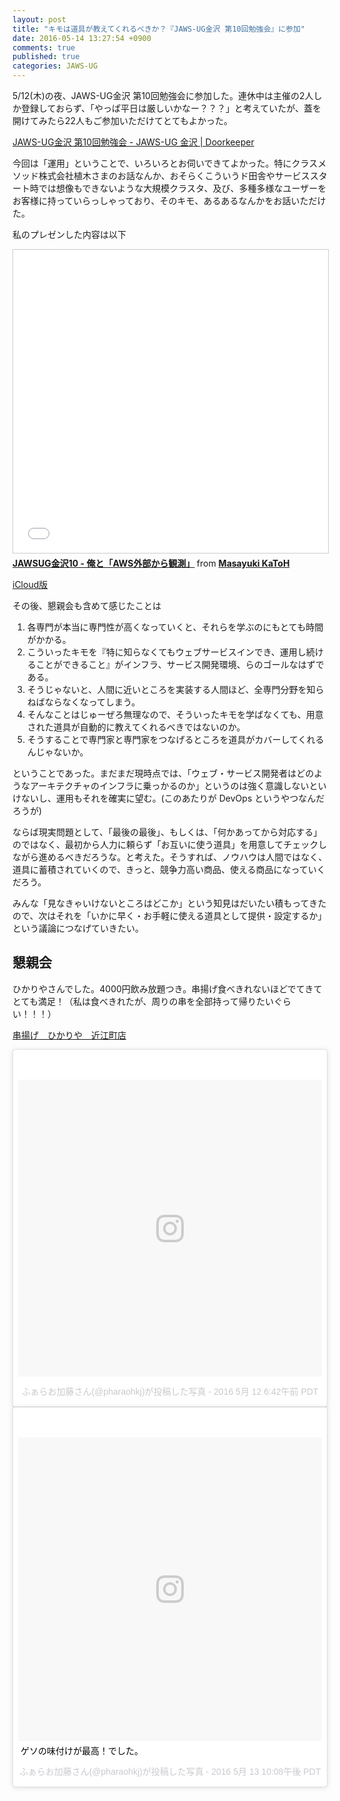 ```yaml
---
layout: post
title: "キモは道具が教えてくれるべきか？『JAWS-UG金沢 第10回勉強会』に参加"
date: 2016-05-14 13:27:54 +0900
comments: true
published: true
categories: JAWS-UG
---
```


5/12(木)の夜、JAWS-UG金沢 第10回勉強会に参加した。連休中は主催の2人しか登録しておらず、「やっぱ平日は厳しいかなー？？？」と考えていたが、蓋を開けてみたら22人もご参加いただけてとてもよかった。

[JAWS-UG金沢 第10回勉強会 - JAWS-UG 金沢 | Doorkeeper](https://jawsug-kanazawa.doorkeeper.jp/events/43543)

今回は「運用」ということで、いろいろとお伺いできてよかった。特にクラスメソッド株式会社植木さまのお話なんか、おそらくこういうド田舎やサービススタート時では想像もできないような大規模クラスタ、及び、多種多様なユーザーをお客様に持っていらっしゃっており、そのキモ、あるあるなんかをお話いただけた。

私のプレゼンした内容は以下

<iframe src="//www.slideshare.net/slideshow/embed_code/key/ISmrnb7UkX7Plk" width="595" height="485" frameborder="0" marginwidth="0" marginheight="0" scrolling="no" style="border:1px solid #CCC; border-width:1px; margin-bottom:5px; max-width: 100%;" allowfullscreen> </iframe> <div style="margin-bottom:5px"> <strong> <a href="//www.slideshare.net/pharaohkj/jawsug10-aws" title="JAWSUG金沢10 - 俺と「AWS外部から観測」" target="_blank">JAWSUG金沢10 - 俺と「AWS外部から観測」</a> </strong> from <strong><a href="//www.slideshare.net/pharaohkj" target="_blank">Masayuki KaToH</a></strong> </div>

[iCloud版](https://www.icloud.com/keynote/000yAWosyDutXGWAPBLY_MayA#JAWS-UG%E9%87%91%E6%B2%A210-%E5%A4%96%E9%83%A8%E8%A6%B3%E6%B8%AC)

その後、懇親会も含めて感じたことは

1. 各専門が本当に専門性が高くなっていくと、それらを学ぶのにもとても時間がかかる。
2. こういったキモを『特に知らなくてもウェブサービスインでき、運用し続けることができること』がインフラ、サービス開発環境、らのゴールなはずである。
3. そうじゃないと、人間に近いところを実装する人間ほど、全専門分野を知らねばならなくなってしまう。
4. そんなことはじゅーぜろ無理なので、そういったキモを学ばなくても、用意された道具が自動的に教えてくれるべきではないのか。
5. そうすることで専門家と専門家をつなげるところを道具がカバーしてくれるんじゃないか。

ということであった。まだまだ現時点では、「ウェブ・サービス開発者はどのようなアーキテクチャのインフラに乗っかるのか」というのは強く意識しないといけないし、運用もそれを確実に望む。(このあたりが DevOps というやつなんだろうが)

ならば現実問題として、「最後の最後」、もしくは、「何かあってから対応する」のではなく、最初から人力に頼らず「お互いに使う道具」を用意してチェックしながら進めるべきだろうな。と考えた。そうすれば、ノウハウは人間ではなく、道具に蓄積されていくので、きっと、競争力高い商品、使える商品になっていくだろう。

みんな「見なきゃいけないところはどこか」という知見はだいたい積もってきたので、次はそれを「いかに早く・お手軽に使える道具として提供・設定するか」という議論につなげていきたい。

## 懇親会

ひかりやさんでした。4000円飲み放題つき。串揚げ食べきれないほどでてきてとても満足！（私は食べきれたが、周りの串を全部持って帰りたいぐらい！！！）

[串揚げ　ひかりや　近江町店](https://www.facebook.com/kushiage.hikariya)

<blockquote class="instagram-media" data-instgrm-version="7" style=" background:#FFF; border:0; border-radius:3px; box-shadow:0 0 1px 0 rgba(0,0,0,0.5),0 1px 10px 0 rgba(0,0,0,0.15); margin: 1px; max-width:658px; padding:0; width:99.375%; width:-webkit-calc(100% - 2px); width:calc(100% - 2px);"><div style="padding:8px;"> <div style=" background:#F8F8F8; line-height:0; margin-top:40px; padding:48.9351851852% 0; text-align:center; width:100%;"> <div style=" background:url(data:image/png;base64,iVBORw0KGgoAAAANSUhEUgAAACwAAAAsCAMAAAApWqozAAAABGdBTUEAALGPC/xhBQAAAAFzUkdCAK7OHOkAAAAMUExURczMzPf399fX1+bm5mzY9AMAAADiSURBVDjLvZXbEsMgCES5/P8/t9FuRVCRmU73JWlzosgSIIZURCjo/ad+EQJJB4Hv8BFt+IDpQoCx1wjOSBFhh2XssxEIYn3ulI/6MNReE07UIWJEv8UEOWDS88LY97kqyTliJKKtuYBbruAyVh5wOHiXmpi5we58Ek028czwyuQdLKPG1Bkb4NnM+VeAnfHqn1k4+GPT6uGQcvu2h2OVuIf/gWUFyy8OWEpdyZSa3aVCqpVoVvzZZ2VTnn2wU8qzVjDDetO90GSy9mVLqtgYSy231MxrY6I2gGqjrTY0L8fxCxfCBbhWrsYYAAAAAElFTkSuQmCC); display:block; height:44px; margin:0 auto -44px; position:relative; top:-22px; width:44px;"></div></div><p style=" color:#c9c8cd; font-family:Arial,sans-serif; font-size:14px; line-height:17px; margin-bottom:0; margin-top:8px; overflow:hidden; padding:8px 0 7px; text-align:center; text-overflow:ellipsis; white-space:nowrap;"><a href="https://www.instagram.com/p/BFTyzRQEz0e/" style=" color:#c9c8cd; font-family:Arial,sans-serif; font-size:14px; font-style:normal; font-weight:normal; line-height:17px; text-decoration:none;" target="_blank">ふぁらお加藤さん(@pharaohkj)が投稿した写真</a> - <time style=" font-family:Arial,sans-serif; font-size:14px; line-height:17px;" datetime="2016-05-12T13:42:42+00:00">2016 5月 12 6:42午前 PDT</time></p></div></blockquote> <script async defer src="//platform.instagram.com/en_US/embeds.js"></script>

<blockquote class="instagram-media" data-instgrm-captioned data-instgrm-version="7" style=" background:#FFF; border:0; border-radius:3px; box-shadow:0 0 1px 0 rgba(0,0,0,0.5),0 1px 10px 0 rgba(0,0,0,0.15); margin: 1px; max-width:658px; padding:0; width:99.375%; width:-webkit-calc(100% - 2px); width:calc(100% - 2px);"><div style="padding:8px;"> <div style=" background:#F8F8F8; line-height:0; margin-top:40px; padding:50.0% 0; text-align:center; width:100%;"> <div style=" background:url(data:image/png;base64,iVBORw0KGgoAAAANSUhEUgAAACwAAAAsCAMAAAApWqozAAAABGdBTUEAALGPC/xhBQAAAAFzUkdCAK7OHOkAAAAMUExURczMzPf399fX1+bm5mzY9AMAAADiSURBVDjLvZXbEsMgCES5/P8/t9FuRVCRmU73JWlzosgSIIZURCjo/ad+EQJJB4Hv8BFt+IDpQoCx1wjOSBFhh2XssxEIYn3ulI/6MNReE07UIWJEv8UEOWDS88LY97kqyTliJKKtuYBbruAyVh5wOHiXmpi5we58Ek028czwyuQdLKPG1Bkb4NnM+VeAnfHqn1k4+GPT6uGQcvu2h2OVuIf/gWUFyy8OWEpdyZSa3aVCqpVoVvzZZ2VTnn2wU8qzVjDDetO90GSy9mVLqtgYSy231MxrY6I2gGqjrTY0L8fxCxfCBbhWrsYYAAAAAElFTkSuQmCC); display:block; height:44px; margin:0 auto -44px; position:relative; top:-22px; width:44px;"></div></div> <p style=" margin:8px 0 0 0; padding:0 4px;"> <a href="https://www.instagram.com/p/BFYBgZbEz5X/" style=" color:#000; font-family:Arial,sans-serif; font-size:14px; font-style:normal; font-weight:normal; line-height:17px; text-decoration:none; word-wrap:break-word;" target="_blank">ゲソの味付けが最高！でした。</a></p> <p style=" color:#c9c8cd; font-family:Arial,sans-serif; font-size:14px; line-height:17px; margin-bottom:0; margin-top:8px; overflow:hidden; padding:8px 0 7px; text-align:center; text-overflow:ellipsis; white-space:nowrap;">ふぁらお加藤さん(@pharaohkj)が投稿した写真 - <time style=" font-family:Arial,sans-serif; font-size:14px; line-height:17px;" datetime="2016-05-14T05:08:09+00:00">2016 5月 13 10:08午後 PDT</time></p></div></blockquote> <script async defer src="//platform.instagram.com/en_US/embeds.js"></script>
